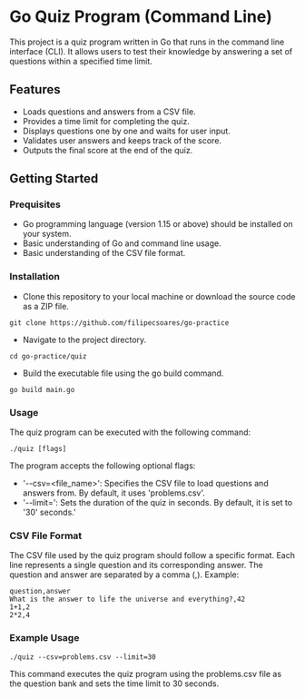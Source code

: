 # Go Quiz Program (Command Line)

This project is a quiz program written in Go that runs in the command line interface (CLI). It allows users to test their knowledge by answering a set of questions within a specified time limit.

## Features

- Loads questions and answers from a CSV file.
- Provides a time limit for completing the quiz.
- Displays questions one by one and waits for user input.
- Validates user answers and keeps track of the score.
- Outputs the final score at the end of the quiz.

## Getting Started

### Prequisites

- Go programming language (version 1.15 or above) should be installed on your system.
- Basic understanding of Go and command line usage.
- Basic understanding of the CSV file format.

### Installation

- Clone this repository to your local machine or download the source code as a ZIP file.

``` shell
git clone https://github.com/filipecsoares/go-practice
```

- Navigate to the project directory.

``` shell
cd go-practice/quiz
```

- Build the executable file using the go build command.

``` shell
go build main.go
```

### Usage

The quiz program can be executed with the following command:

``` shell
./quiz [flags]
```

The program accepts the following optional flags:

- '--csv=<file_name>': Specifies the CSV file to load questions and answers from. By default, it uses 'problems.csv'.
- '--limit=<duration>': Sets the duration of the quiz in seconds. By default, it is set to '30' seconds.'

### CSV File Format

The CSV file used by the quiz program should follow a specific format. Each line represents a single question and its corresponding answer. The question and answer are separated by a comma (,). Example:

```csv
question,answer
What is the answer to life the universe and everything?,42
1+1,2
2*2,4
```

### Example Usage

```shell
./quiz --csv=problems.csv --limit=30
```

This command executes the quiz program using the problems.csv file as the question bank and sets the time limit to 30 seconds.
